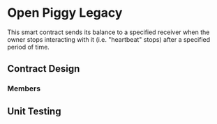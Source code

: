 # Open Piggy Legacy

This smart contract sends its balance to a specified receiver when the owner stops interacting with it (i.e. "heartbeat" stops) after a specified period of time.

## Contract Design

### Members

## Unit Testing
